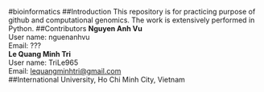 #bioinformatics
##Introduction
This repository is for practicing purpose of github and computational genomics. The work is extensively performed in Python.
##Contributors
**Nguyen Anh Vu**   
User name: nguenanhvu  
Email: ???  
**Le Quang Minh Tri**  
User name: TriLe965  
Email: lequangminhtri@gmail.com  
##International University, Ho Chi Minh City, Vietnam
